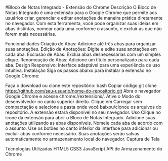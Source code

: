 #Bloco de Notas Integrado - Extensão do Chrome
Descrição
O Bloco de Notas Integrado é uma extensão para o Google Chrome que permite aos usuários criar, gerenciar e editar anotações de maneira prática diretamente no navegador. Com esta ferramenta, você pode organizar suas ideias em abas distintas, nomear cada uma conforme o assunto, e excluir as que não forem mais necessárias.

Funcionalidades
Criação de Abas: Adicione até três abas para organizar suas anotações.
Edição de Anotações: Digite e edite suas anotações em cada aba.
Exclusão de Abas: Exclua abas desnecessárias com um simples clique.
Renomeação de Abas: Adicione um título personalizado para cada aba.
Design Responsivo: Interface adaptável para uma experiência de uso intuitiva.
Instalação
Siga os passos abaixo para instalar a extensão no Google Chrome:

Faça o download ou clone este repositório:
bash
Copiar código
git clone https://github.com/seu-usuario/nome-do-repositorio.git
Abra o navegador Google Chrome e acesse chrome://extensions/.
Ative o Modo do desenvolvedor no canto superior direito.
Clique em Carregar sem compactação e selecione a pasta onde você baixou/clonou os arquivos do repositório.
A extensão estará disponível no seu navegador.
Uso
Clique no ícone da extensão para abrir o Bloco de Notas Integrado.
Adicione suas anotações utilizando as abas disponíveis.
Nomeie cada aba de acordo com o assunto.
Use os botões no canto inferior da interface para adicionar ou excluir abas conforme necessário.
Suas anotações serão salvas automaticamente no armazenamento local do navegador.
Captura de Tela

Tecnologias Utilizadas
HTML5
CSS3
JavaScript
API de Armazenamento do Chrome

